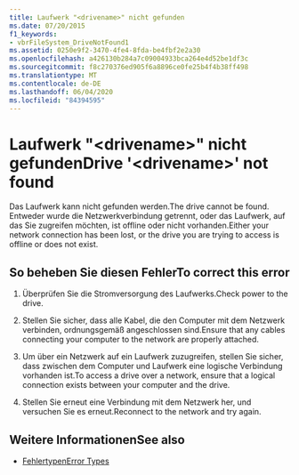 ```yaml
---
title: Laufwerk "<drivename>" nicht gefunden
ms.date: 07/20/2015
f1_keywords:
- vbrFileSystem_DriveNotFound1
ms.assetid: 0250e9f2-3470-4fe4-8fda-be4fbf2e2a30
ms.openlocfilehash: a426130b284a7c09004933bca264e4d52be1df3c
ms.sourcegitcommit: f8c270376ed905f6a8896ce0fe25b4f4b38ff498
ms.translationtype: MT
ms.contentlocale: de-DE
ms.lasthandoff: 06/04/2020
ms.locfileid: "84394595"
---
```

# <a name="drive-drivename-not-found"></a><span data-ttu-id="80b77-102">Laufwerk "\<drivename>" nicht gefunden</span><span class="sxs-lookup"><span data-stu-id="80b77-102">Drive '\<drivename>' not found</span></span>
<span data-ttu-id="80b77-103">Das Laufwerk kann nicht gefunden werden.</span><span class="sxs-lookup"><span data-stu-id="80b77-103">The drive cannot be found.</span></span> <span data-ttu-id="80b77-104">Entweder wurde die Netzwerkverbindung getrennt, oder das Laufwerk, auf das Sie zugreifen möchten, ist offline oder nicht vorhanden.</span><span class="sxs-lookup"><span data-stu-id="80b77-104">Either your network connection has been lost, or the drive you are trying to access is offline or does not exist.</span></span>  
  
## <a name="to-correct-this-error"></a><span data-ttu-id="80b77-105">So beheben Sie diesen Fehler</span><span class="sxs-lookup"><span data-stu-id="80b77-105">To correct this error</span></span>  
  
1. <span data-ttu-id="80b77-106">Überprüfen Sie die Stromversorgung des Laufwerks.</span><span class="sxs-lookup"><span data-stu-id="80b77-106">Check power to the drive.</span></span>  
  
2. <span data-ttu-id="80b77-107">Stellen Sie sicher, dass alle Kabel, die den Computer mit dem Netzwerk verbinden, ordnungsgemäß angeschlossen sind.</span><span class="sxs-lookup"><span data-stu-id="80b77-107">Ensure that any cables connecting your computer to the network are properly attached.</span></span>  
  
3. <span data-ttu-id="80b77-108">Um über ein Netzwerk auf ein Laufwerk zuzugreifen, stellen Sie sicher, dass zwischen dem Computer und Laufwerk eine logische Verbindung vorhanden ist.</span><span class="sxs-lookup"><span data-stu-id="80b77-108">To access a drive over a network, ensure that a logical connection exists between your computer and the drive.</span></span>  
  
4. <span data-ttu-id="80b77-109">Stellen Sie erneut eine Verbindung mit dem Netzwerk her, und versuchen Sie es erneut.</span><span class="sxs-lookup"><span data-stu-id="80b77-109">Reconnect to the network and try again.</span></span>  
  
## <a name="see-also"></a><span data-ttu-id="80b77-110">Weitere Informationen</span><span class="sxs-lookup"><span data-stu-id="80b77-110">See also</span></span>

- [<span data-ttu-id="80b77-111">Fehlertypen</span><span class="sxs-lookup"><span data-stu-id="80b77-111">Error Types</span></span>](../programming-guide/language-features/error-types.md)

